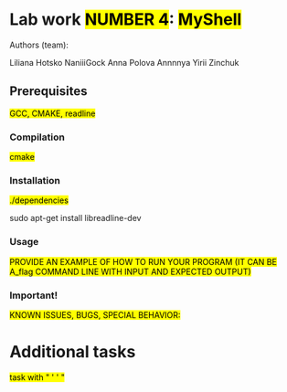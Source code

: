 
# Lab work <mark>NUMBER 4</mark>: <mark>MyShell</mark>
Authors (team): <mark>


Liliana Hotsko NaniiiGock
Anna Polova Annnnya
Yirii Zinchuk </mark><br>


## Prerequisites

<mark> GCC, CMAKE, readline
</mark>

### Compilation

<mark> cmake </mark>

### Installation

<mark> ./dependencies </mark>

sudo apt-get install libreadline-dev


### Usage

<mark>PROVIDE AN EXAMPLE OF HOW TO RUN YOUR PROGRAM (IT CAN BE A_flag COMMAND LINE WITH INPUT AND EXPECTED OUTPUT)</mark>


### Important!

<mark> KNOWN ISSUES, BUGS, SPECIAL BEHAVIOR:
</mark>

# Additional tasks
<mark> task with " ' ' "<mark>



